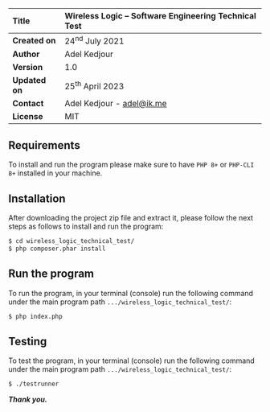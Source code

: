 | **Title** | Wireless Logic – Software Engineering Technical Test                                     |    
|:--------------------|:----------------------------------------------------------------------|    
| **Created on** | 24<sup>nd</sup> July 2021
| **Author** | Adel Kedjour
| **Version** | 1.0
| **Updated on** | 25<sup>th</sup> April 2023
| **Contact** | Adel Kedjour - adel@ik.me
| **License** | MIT

## Requirements

To install and run the program please make sure to have `PHP 8+` or `PHP-CLI 8+` installed in your machine.

## Installation

After downloading the project zip file and extract it, please follow the next steps as follows to install and run the program:

```bash
$ cd wireless_logic_technical_test/
$ php composer.phar install
```

## Run the program

To run the program, in your terminal (console) run the following command under the main program path `.../wireless_logic_technical_test/`:

```bash
$ php index.php
```

## Testing

To test the program, in your terminal (console) run the following command under the main program path `.../wireless_logic_technical_test/`:

```bash
$ ./testrunner
```

***Thank you.***
